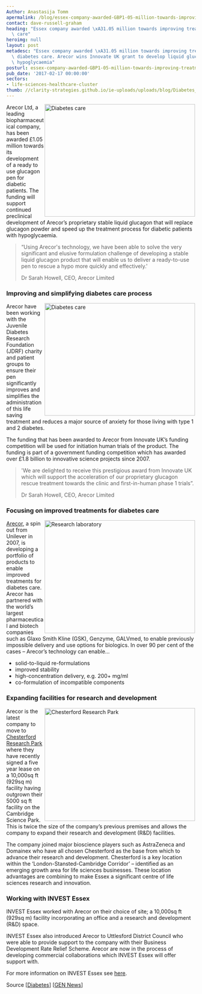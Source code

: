 ```yaml
---
Author: Anastasija Tomm
apermalink: /blog/essex-company-awarded-GBP1-05-million-towards-improving-treatment-for-diabetes-care
contact: dave-russell-graham
heading: "Essex company awarded \xA31.05 million towards improving treatment for diabetes\
  \ care"
heroimg: null
layout: post
metadesc: "Essex company awarded \xA31.05 million towards improving treatment for\
  \ diabetes care. Arecor wins Innovate UK grant to develop liquid glucagon for severe\
  \ hypoglycaemia"
posturl: essex-company-awarded-GBP1-05-million-towards-improving-treatment-for-diabetes-care
pub_date: '2017-02-17 00:00:00'
sectors:
- life-sciences-healthcare-cluster
thumb: //clarity-strategies.github.io/ie-uploads/uploads/blog/Diabetes_care_165.jpg
---
```


<p><img alt='Diabetes care' src='//clarity-strategies.github.io/ie-uploads/uploads/about/Diabetes_care_700.jpg' style='width: 400px; height: 299px; margin-left: 2px; margin-right: 2px; float: right;'/>Arecor Ltd, a leading biopharmaceutical company, has been awarded £1.05 million towards its development of a ready to use glucagon pen for diabetic patients. The funding will support continued preclinical development of Arecor’s proprietary stable liquid glucagon that will replace glucagon powder and speed up the treatment process for diabetic patients with hypoglycaemia.</p><blockquote><p>“Using Arecor's technology, we have been able to solve the very significant and elusive formulation challenge of developing a stable liquid glucagon product that will enable us to deliver a ready-to-use pen to rescue a hypo more quickly and effectively.'</p><p>Dr Sarah Howell, CEO, Arecor Limited</p></blockquote><h3>Improving and simplifying diabetes care process</h3><p><img alt='Diabetes care' src='//clarity-strategies.github.io/ie-uploads/uploads/about/proper-testing_400.jpg' style='width: 400px; height: 299px; margin-left: 2px; margin-right: 2px; float: right;'/>Arecor have been working with the Juvenile Diabetes Research Foundation (JDRF) charity and patient groups to ensure their pen significantly improves and simplifies the administration of this life saving treatment and reduces a major source of anxiety for those living with type 1 and 2 diabetes.</p><p>The funding that has been awarded to Arecor from Innovate UK’s funding competition will be used for initiation human trials of the product. The funding is part of a government funding competition which has awarded over £1.8 billion to innovative science projects since 2007.</p><blockquote><p>'We are delighted to receive this prestigious award from Innovate UK which will support the acceleration of our proprietary glucagon rescue treatment towards the clinic and first-in-human phase 1 trials”.</p><p>Dr Sarah Howell, CEO, Arecor Limited</p></blockquote><h3>Focusing on improved treatments for diabetes care</h3><p><a href='http://investessex.co.uk/studies/case-studies/arecor' target='_blank'><img alt='Research laboratory' src='//clarity-strategies.github.io/ie-uploads/uploads/about/research-lab_400.jpg' style='width: 400px; height: 300px; margin-left: 2px; margin-right: 2px; float: right;'/>Arecor</a>, a spin out from Unilever in 2007, is developing a portfolio of products to enable improved treatments for diabetes care. Arecor has partnered with the world’s largest pharmaceutical and biotech companies such as Glaxo Smith Kline (GSK), Genzyme, GALVmed, to enable previously impossible delivery and use options for biologics. In over 90 per cent of the cases – Arecor’s technology can enable…</p><ul><li>solid-to-liquid re-formulations</li><li>improved stability</li><li>high-concentration delivery, e.g. 200+ mg/ml</li><li>co-formulation of incompatible components</li></ul><h3>Expanding facilities for research and development</h3><p><img alt='Chesterford Research Park' src='//clarity-strategies.github.io/ie-uploads/uploads/blog/Chesterford_RP_1_400.jpg' style='width: 400px; height: 300px; margin-left: 2px; margin-right: 2px; float: right;'/>Arecor is the latest company to move to <a href='http://investessex.co.uk/studies/place-studies/chesterford-research-park' target='_blank'>Chesterford Research Park</a> where they have recently signed a five year lease on a 10,000sq ft (929sq m) facility having outgrown their 5000 sq ft facility on the Cambridge Science Park. This is twice the size of the company’s previous premises and allows the company to expand their research and development (R&amp;D) facilities.</p><p>The company joined major bioscience players such as AstraZeneca and Domainex who have all chosen Chesterford as the base from which to advance their research and development. Chesterford is a key location within the ‘London-Stansted-Cambridge Corridor’ – identified as an emerging growth area for life sciences businesses. These location advantages are combining to make Essex a significant centre of life sciences research and innovation.</p><h3>Working with INVEST Essex</h3><p>INVEST Essex worked with Arecor on their choice of site; a 10,000sq ft (929sq m) facility incorporating an office and a research and development (R&amp;D) space.</p><p>INVEST Essex also introduced Arecor to Uttlesford District Council who were able to provide support to the company with their Business Development Rate Relief Scheme. Arecor are now in the process of developing commercial collaborations which INVEST Essex will offer support with.</p><p>For more information on INVEST Essex see <a href='../index.html' target='_blank'>here</a>.</p><p>Source [<a href='http://www.diabetes.co.uk/news/2017/feb/government-awards-million-pound-funding-for-ready-to-use-glucagon-pen-91580000.html' target='_blank'>Diabetes</a>] [<a href='http://www.genengnews.com/gen-news-highlights/arecor-wins-innovate-uk-grant-to-develop-liquid-glucagon-for-severe-hypoglycemia/81253809' target='_blank'>GEN News</a>]</p>